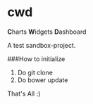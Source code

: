 # cwd
**C**harts **W**idgets **D**ashboard

A test sandbox-project.

###How to initialize
1. Do git clone
1. Do bower update

That's All :) 